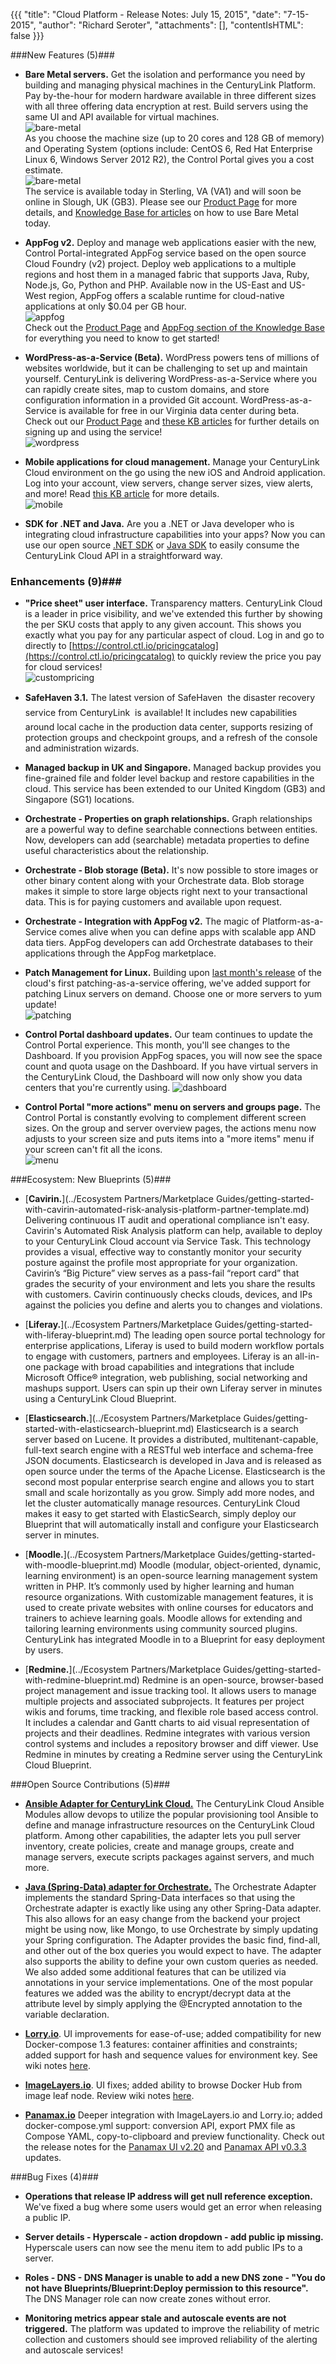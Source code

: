 {{{
"title": "Cloud Platform - Release Notes: July 15, 2015",
"date": "7-15-2015",
"author": "Richard Seroter",
"attachments": [],
"contentIsHTML": false
}}}

###New Features (5)###

* __Bare Metal servers.__ Get the isolation and performance you need by building and managing physical machines in the CenturyLink Platform. Pay by-the-hour for modern hardware available in three different sizes with all three offering data encryption at rest. Build servers using the same UI and API available for virtual machines.  
![bare-metal](../images/2015-07-15_releasenotes1.png)  
As you choose the machine size (up to 20 cores and 128 GB of memory) and Operating System (options include: CentOS 6, Red Hat Enterprise Linux 6, Windows Server 2012 R2), the Control Portal gives you a cost estimate.  
![bare-metal](../images/2015-07-15_releasenotes2.png)  
The service is available today in Sterling, VA (VA1) and will soon be online in Slough, UK (GB3). Please see our [Product Page](//www.ctl.io/bare-metal/) for more details, and [Knowledge Base for articles](../Servers/bare-metal-faq.md) on how to use Bare Metal today.

* __AppFog v2.__ Deploy and manage web applications easier with the new, Control Portal-integrated AppFog service based on the open source Cloud Foundry (v2) project. Deploy web applications to a multiple regions and host them in a managed fabric that supports Java, Ruby, Node.js, Go, Python and PHP. Available now in the US-East and US-West region, AppFog offers a scalable runtime for cloud-native applications at only $0.04 per GB hour.  
![appfog](../images/2015-07-15_releasenotes3.png)  
Check out the [Product Page](//www.ctl.io/appfog) and [AppFog section of the Knowledge Base](//www.ctl.io/knowledge-base/appfog/#1) for everything you need to know to get started!


* __WordPress-as-a-Service (Beta).__ WordPress powers tens of millions of websites worldwide, but it can be challenging to set up and maintain yourself. CenturyLink is delivering WordPress-as-a-Service where you can rapidly create sites, map to custom domains, and store configuration information in a provided Git account. WordPress-as-a-Service is available for free in our Virginia data center during beta. Check out our [Product Page](//www.ctl.io/wordpress) and [these KB articles](../Wordpress/getting-started-with-managed-wordpress.md) for further details on signing up and using the service!  
![wordpress](../images/2015-07-15_releasenotes4.png)

* __Mobile applications for cloud management.__ Manage your CenturyLink Cloud environment on the go using the new iOS and Android application. Log into your account, view servers, change server sizes, view alerts, and more! Read [this KB article](//www.ctl.io/knowledge-base/general/mobile-app-overview-faq/) for more details.  
![mobile](../images/2015-07-15_releasenotes5.png)

* __SDK for .NET and Java.__ Are you a .NET or Java developer who is integrating cloud infrastructure capabilities into your apps? Now you can use our open source [.NET SDK](//github.com/CenturyLinkCloud/clc-net-sdk) or [Java SDK](//github.com/CenturyLinkCloud/clc-java-sdk) to easily consume the CenturyLink Cloud API in a straightforward way.

### Enhancements (9)###

* __"Price sheet" user interface.__ Transparency matters. CenturyLink Cloud is a leader in price visibility, and we've extended this further by showing the per SKU costs that apply to any given account. This shows you exactly what you pay for any particular aspect of cloud. Log in and go to directly to  [https://control.ctl.io/pricingcatalog](https://control.ctl.io/pricingcatalog) to quickly review the price you pay for cloud services!  
![custompricing](../images/2015-07-15_releasenotes6.png)

* __SafeHaven 3.1.__ The latest version of SafeHaven &#151; the disaster recovery service from CenturyLink &#151; is available! It includes new capabilities around local cache in the production data center, supports resizing of protection groups and checkpoint groups, and a refresh of the console and administration wizards.

* __Managed backup in UK and Singapore.__ Managed backup provides you fine-grained file and folder level backup and restore capabilities in the cloud. This service has been extended to our United Kingdom (GB3) and Singapore (SG1) locations.

* __Orchestrate - Properties on graph relationships.__ Graph relationships are a powerful way to define searchable connections between entities. Now, developers can add (searchable) metadata properties to define useful characteristics about the relationship.

* __Orchestrate - Blob storage (Beta).__ It's now possible to store images or other binary content along with your Orchestrate data. Blob storage makes it simple to store large objects right next to your transactional data. This is for paying customers and available upon request.

* __Orchestrate - Integration with AppFog v2.__ The magic of Platform-as-a-Service comes alive when you can define apps with scalable app AND data tiers. AppFog developers can add Orchestrate databases to their applications through the AppFog marketplace.

* __Patch Management for Linux.__ Building upon [last month's release](2015-06-11-cloud-platform-release-notes.md) of the cloud's first patching-as-a-service offering, we've added support for patching Linux servers on demand. Choose one or more servers to yum update!  
![patching](../images/2015-07-15_releasenotes7.png)

* __Control Portal dashboard updates.__ Our team continues to update the Control Portal experience. This month, you'll see changes to the Dashboard. If you provision AppFog spaces, you will now see the space count and quota usage on the Dashboard. If you have virtual servers in the CenturyLink Cloud, the Dashboard will now only show you data centers that you're currently using.
![dashboard](../images/2015-07-15_releasenotes8.png)

* __Control Portal "more actions" menu on servers and groups page.__ The Control Portal is constantly evolving to complement different screen sizes. On the group and server overview pages, the actions menu now adjusts to your screen size and puts items into a "more items" menu if your screen can't fit all the icons.  
![menu](../images/2015-07-15_releasenotes9.gif)


###Ecosystem: New Blueprints (5)###

* [__Cavirin.__](../Ecosystem Partners/Marketplace Guides/getting-started-with-cavirin-automated-risk-analysis-platform-partner-template.md)
Delivering continuous IT audit and operational compliance isn't easy.  Cavirin's Automated Risk Analysis platform can help, available to deploy to your CenturyLink Cloud account via Service Task.  This technology provides a visual, effective way to constantly monitor your security posture against the profile most appropriate for your organization. Cavirin’s “Big Picture” view serves as a pass-fail “report card” that grades the security of your environment and lets you share the results with customers.  Cavirin continuously checks clouds, devices, and IPs against the policies you define and alerts you to changes and violations.

* [__Liferay.__](../Ecosystem Partners/Marketplace Guides/getting-started-with-liferay-blueprint.md)
The leading open source portal technology for enterprise applications, Liferay is used to build modern workflow portals to engage with customers, partners and employees. Liferay is an all-in-one package with broad capabilities and integrations that include Microsoft Office® integration, web publishing, social networking and mashups support.  Users can spin up their own Liferay server in minutes using a CenturyLink Cloud Blueprint.

* [__Elasticsearch.__](../Ecosystem Partners/Marketplace Guides/getting-started-with-elasticsearch-blueprint.md)
Elasticsearch is a search server based on Lucene. It provides a distributed, multitenant-capable, full-text search engine with a RESTful web interface and schema-free JSON documents. Elasticsearch is developed in Java and is released as open source under the terms of the Apache License. Elasticsearch is the second most popular enterprise search engine and allows you to start small and scale horizontally as you grow. Simply add more nodes, and let the cluster automatically manage resources.  CenturyLink Cloud makes it easy to get started with ElasticSearch, simply deploy our Blueprint that will automatically install and configure your Elasticsearch server in minutes.

* [__Moodle.__](../Ecosystem Partners/Marketplace Guides/getting-started-with-moodle-blueprint.md)
Moodle (modular, object-oriented, dynamic, learning environment) is an open-source learning management system written in PHP.  It’s commonly used by higher learning and human resource organizations.  With customizable management features, it is used to create private websites with online courses for educators and trainers to achieve learning goals.  Moodle  allows for extending and tailoring learning environments using community sourced plugins.  CenturyLink has integrated Moodle in to a Blueprint for easy deployment by users.

* [__Redmine.__](../Ecosystem Partners/Marketplace Guides/getting-started-with-redmine-blueprint.md)
Redmine is an open-source, browser-based project management and issue tracking tool. It allows users to manage multiple projects and associated subprojects. It features per project wikis and forums, time tracking, and flexible role based access control. It includes a calendar and Gantt charts to aid visual representation of projects and their deadlines. Redmine integrates with various version control systems and includes a repository browser and diff viewer.  Use Redmine in minutes by creating a Redmine server using the CenturyLink Cloud Blueprint.

###Open Source Contributions (5)###

* [__Ansible Adapter for CenturyLink Cloud.__](//github.com/CenturyLinkCloud/clc-ansible-module) The CenturyLink Cloud Ansible Modules allow devops to utilize the popular provisioning tool Ansible to define and manage infrastructure resources on the CenturyLink Cloud platform. Among other capabilities, the adapter lets you pull server inventory, create policies, create and manage groups, create and manage servers, execute scripts packages against servers, and much more.

* [__Java (Spring-Data) adapter for Orchestrate.__](//github.com/CenturyLinkCloud/clc-adapter-orchestrate) The Orchestrate Adapter implements the standard Spring-Data interfaces so that using the Orchestrate adapter is exactly like using any other Spring-Data adapter.  This also allows for an easy change from the backend your project might be using now, like Mongo, to use Orchestrate by simply updating your Spring configuration. The Adapter provides the basic find, find-all, and other out of the box queries you would expect to have.  The adapter also supports the ability to define your own custom queries as needed.  We also added some additional features that can be utilized via annotations in your service implementations.  One of the most popular features we added was the ability to encrypt/decrypt data at the attribute level by simply applying the @Encrypted annotation to the variable declaration.

* [__Lorry.io__](//lorry.io/). UI improvements for ease-of-use; added compatibility for new Docker-compose 1.3 features: container affinities and constraints; added support for hash and sequence values for environment key. See wiki notes [here](//github.com/CenturyLinkLabs/lorry-ui).

* [__ImageLayers.io__](//imagelayers.io/). UI fixes; added ability to browse Docker Hub from image leaf node. Review wiki notes [here](//github.com/CenturyLinkLabs/imagelayers-graph).

* [__Panamax.io__](//panamax.io/) Deeper integration with ImageLayers.io and Lorry.io; added docker-compose.yml support: conversion API,
export PMX file as Compose YAML, copy-to-clipboard and preview functionality. Check out the release notes for the [Panamax UI v2.20](//github.com/CenturyLinkLabs/panamax-ui/) and [Panamax API v0.3.3](//github.com/CenturyLinkLabs/panamax-api/) updates.

###Bug Fixes (4)###

* __Operations that release IP address will get null reference exception.__ We've fixed a bug where some users would get an error when releasing a public IP.

* __Server details - Hyperscale - action dropdown - add public ip missing.__ Hyperscale users can now see the menu item to add public IPs to a server.

* __Roles - DNS - DNS Manager is unable to add a new DNS zone - "You do not have Blueprints/Blueprint:Deploy permission to this resource".__ The DNS Manager role can now create zones without error.

* __Monitoring metrics appear stale and autoscale events are not triggered.__ The platform was updated to improve the reliability of metric collection and customers should see improved reliability of the alerting and autoscale services!
